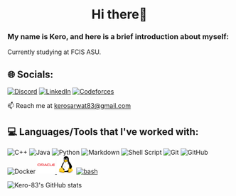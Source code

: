 <h1 align="center">Hi there👋</h1>
<h3>My name is Kero, and here is a brief introduction about myself:</h3>
Currently studying at FCIS ASU.<br>

## 🌐 Socials:

[![Discord](https://img.shields.io/badge/Discord-%237289DA.svg?logo=discord&logoColor=white)](https://discordapp.com/users/474334372867211264) [![LinkedIn](https://img.shields.io/badge/LinkedIn-%230077B5.svg?logo=linkedin&logoColor=white)](https://linkedin.com/in/kerolos-sarwat-fawzy-161393270) [![Codeforces](https://img.shields.io/badge/codeforces-%25FFFFFFFF.svg?logo=codeforces&logoColor=white&color=red
)](https://codeforces.com/profile/_KAKASHI)
<!--
## CP:

-->
📫 Reach me at kerosarwat83@gmail.com

## 💻 Languages/Tools that I've worked with:

![C++](https://img.shields.io/badge/c++-%2300599C.svg?style=for-the-badge&logo=c%2B%2B&logoColor=white)
![Java](https://img.shields.io/badge/java-%23ED8B00.svg?style=for-the-badge&logo=openjdk&logoColor=white)
![Python](https://img.shields.io/badge/python-3670A0?style=for-the-badge&logo=python&logoColor=ffdd54)
![Markdown](https://img.shields.io/badge/markdown-%23000000.svg?style=for-the-badge&logo=markdown&logoColor=white)
![Shell Script](https://img.shields.io/badge/shell_script-%23121011.svg?style=for-the-badge&logo=gnu-bash&logoColor=white)
![Git](https://img.shields.io/badge/git-%23F05033.svg?style=for-the-badge&logo=git&logoColor=white)
![GitHub](https://img.shields.io/badge/github-%23121011.svg?style=for-the-badge&logo=github&logoColor=white)
![Docker](https://img.shields.io/badge/docker-%230db7ed.svg?style=for-the-badge&logo=docker&logoColor=white)
<a href="https://www.oracle.com/" target="_blank" rel="noreferrer"> <img src="https://raw.githubusercontent.com/devicons/devicon/master/icons/oracle/oracle-original.svg" alt="oracle" width="40" height="40"> </a>
<a href="https://www.linux.org/" target="_blank" rel="noreferrer"> <img src="https://raw.githubusercontent.com/devicons/devicon/master/icons/linux/linux-original.svg" alt="linux" width="40" height="40"/></a>
<a href="https://www.gnu.org/software/bash/" target="_blank" rel="noreferrer"> <img src="https://www.vectorlogo.zone/logos/gnu_bash/gnu_bash-icon.svg" alt="bash" width="40" height="40"/> </a>


<!-- ![Kero-83's GitHub stats](https://github-readme-stats.vercel.app/api?username=Kero-83&show=reviews,discussions_started,discussions_answered,prs_merged,prs_merged_percentage&show_icons=true&theme=tokyonight) -->
![Kero-83's GitHub stats](https://github-readme-stats.vercel.app/api?username=Kero-83&show_icons=true&theme=tokyonight) 

<!--
**Kero-83/Kero-83** is a ✨ _special_ ✨ repository because its `README.md` (this file) appears on your GitHub profile.

Here are some ideas to get you started:

- 🔭 I’m currently working on ...
- 🌱 I’m currently learning ...
- 👯 I’m looking to collaborate on ...
- 🤔 I’m looking for help with ...
- 💬 Ask me about ...
- 📫 How to reach me: ...
- 😄 Pronouns: ...
- ⚡ Fun fact: ...
-->
